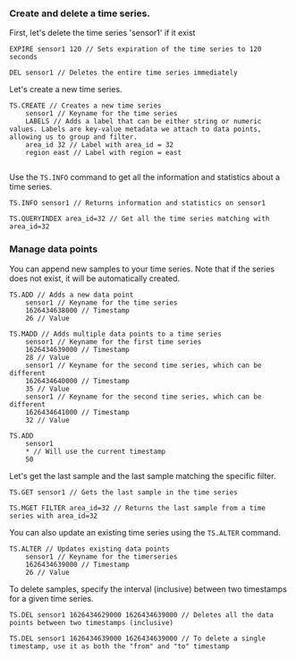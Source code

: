 ### Create and delete a time series.

First, let's delete the time series 'sensor1' if it exist

```redis Delete
EXPIRE sensor1 120 // Sets expiration of the time series to 120 seconds
 
DEL sensor1 // Deletes the entire time series immediately
```

Let's create a new time series.

```redis Create
TS.CREATE // Creates a new time series
    sensor1 // Keyname for the time series
    LABELS // Adds a label that can be either string or numeric values. Labels are key-value metadata we attach to data points, allowing us to group and filter. 
    area_id 32 // Label with area_id = 32
    region east // Label with region = east
    
```
Use the `TS.INFO` command to get all the information and statistics about a time series.

```redis Get Time Series Information
TS.INFO sensor1 // Returns information and statistics on sensor1
 
TS.QUERYINDEX area_id=32 // Get all the time series matching with area_id=32
```

### Manage data points

You can append new samples to your time series. Note that if the series does not exist, it will be automatically created.

```redis Add
TS.ADD // Adds a new data point
    sensor1 // Keyname for the time series
    1626434638000 // Timestamp
    26 // Value
 
TS.MADD // Adds multiple data points to a time series
    sensor1 // Keyname for the first time series
    1626434639000 // Timestamp
    28 // Value
    sensor1 // Keyname for the second time series, which can be different
    1626434640000 // Timestamp
    35 // Value
    sensor1 // Keyname for the second time series, which can be different
    1626434641000 // Timestamp
    32 // Value
 
TS.ADD 
    sensor1
    * // Will use the current timestamp
    50
```

Let's get the last sample and the last sample matching the specific filter.

```redis Read
TS.GET sensor1 // Gets the last sample in the time series
 
TS.MGET FILTER area_id=32 // Returns the last sample from a time series with area_id=32
```

You can also update an existing time series using the `TS.ALTER` command.

```redis Update a Time Series
TS.ALTER // Updates existing data points
    sensor1 // Keyname for the timerseries
    1626434639000 // Timestamp
    26 // Value
```

To delete samples, specify the interval (inclusive) between two timestamps for a given time series.

```redis Delete
TS.DEL sensor1 1626434629000 1626434639000 // Deletes all the data points between two timestamps (inclusive)
 
TS.DEL sensor1 1626434639000 1626434639000 // To delete a single timestamp, use it as both the "from" and "to" timestamp
```
